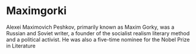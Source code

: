 # Maximgorki
Alexei Maximovich Peshkov, primarily known as Maxim Gorky, was a Russian and Soviet writer, a founder of the socialist realism literary method and a political activist. He was also a five-time nominee for the Nobel Prize in Literature

